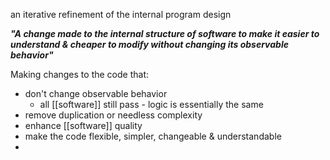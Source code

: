 an iterative refinement of the internal program design

***"A change made to the internal structure of software to make it easier to understand & cheaper to modify without changing its observable behavior"***

Making changes to the code that:
- don't change observable behavior 
	- all [[software]] still pass - logic is essentially the same
- remove duplication or needless complexity
- enhance [[software]] quality
- make the code flexible, simpler, changeable & understandable
-